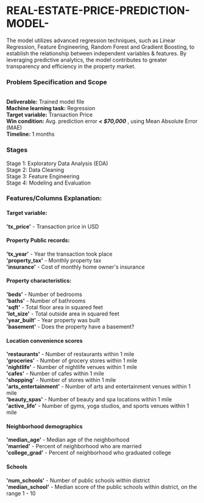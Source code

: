 # REAL-ESTATE-PRICE-PREDICTION-MODEL-
The model utilizes advanced regression techniques, such as Linear Regression, Feature Engineering, Random Forest and Gradient Boosting, to establish the relationship between independent variables & features. By leveraging predictive analytics, the model contributes to greater transparency and efficiency in the property market. 
### Problem Specification and Scope

<br>__Deliverable:__ Trained model file
<br>__Machine learning task:__ Regression
<br>__Target variable:__ Transaction Price
<br>__Win condition:__ Avg. prediction error  __*< $70,000*__ , using Mean Absolute Error (MAE)
<br>__Timeline:__ 1 months
### Stages
Stage 1: Exploratory Data Analysis (EDA)
<br>Stage 2: Data Cleaning
<br>Stage 3: Feature Engineering
<br>Stage 4: Modeling and Evaluation

### Features/Columns Explanation:
#### Target variable:
**'tx_price'** - Transaction price in USD

#### Property Public records:
**'tx_year'** - Year the transaction took place
<br>**'property_tax'** - Monthly property tax
<br>**'insurance'** - Cost of monthly home owner's insurance

#### Property characteristics:
**'beds'** - Number of bedrooms
<br>**'baths'** - Number of bathrooms
<br>**'sqft'** - Total floor area in squared feet
<br>**'lot_size'** - Total outside area in squared feet
<br>**'year_built'** - Year property was built
<br>**'basement'** - Does the property have a basement?
#### Location convenience scores
**'restaurants'** - Number of restaurants within 1 mile
<br>**'groceries'** - Number of grocery stores within 1 mile
<br>**'nightlife'** - Number of nightlife venues within 1 mile
<br>**'cafes'** - Number of cafes within 1 mile
<br>**'shopping'** - Number of stores within 1 mile
<br>**'arts_entertainment'** - Number of arts and entertainment venues within 1 mile
<br>**'beauty_spas'** - Number of beauty and spa locations within 1 mile
<br>**'active_life'** - Number of gyms, yoga studios, and sports venues within 1 mile

#### Neighborhood demographics
**'median_age'** - Median age of the neighborhood
<br>**'married'** - Percent of neighborhood who are married
<br>**'college_grad'** - Percent of neighborhood who graduated college

#### Schools
**'num_schools'** - Number of public schools within district
<br>**'median_school'** - Median score of the public schools within district, on the range 1 - 10
